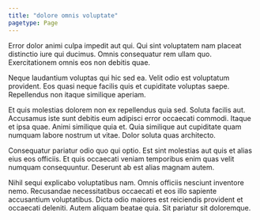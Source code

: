 ```yaml
---
title: "dolore omnis voluptate"
pagetype: Page
---
```

Error dolor animi culpa impedit aut qui. Qui sint voluptatem nam placeat distinctio iure qui ducimus. Omnis consequatur rem ullam quo. Exercitationem omnis eos non debitis quae.

Neque laudantium voluptas qui hic sed ea. Velit odio est voluptatum provident. Eos quasi neque facilis quis et cupiditate voluptas saepe. Repellendus non itaque similique aperiam.

Et quis molestias dolorem non ex repellendus quia sed. Soluta facilis aut. Accusamus iste sunt debitis eum adipisci error occaecati commodi.
Itaque et ipsa quae. Animi similique quia et. Quia similique aut cupiditate quam numquam labore nostrum ut vitae. Dolor soluta quas architecto.

Consequatur pariatur odio quo qui optio. Est sint molestias aut quis et alias eius eos officiis. Et quis occaecati veniam temporibus enim quas velit numquam consequuntur. Deserunt ab est alias magnam autem.

Nihil sequi explicabo voluptatibus nam. Omnis officiis nesciunt inventore nemo. Recusandae necessitatibus occaecati et eos illo sapiente accusantium voluptatibus. Dicta odio maiores est reiciendis provident et occaecati deleniti. Autem aliquam beatae quia. Sit pariatur sit doloremque.
